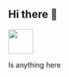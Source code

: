 ## Hi there 👋

<!--
**AppleJem/AppleJem** is a ✨ _special_ ✨ repository because its `README.md` (this file) appears on your GitHub profile.

Here are some ideas to get you started:

-->

<a href="https://www.instagram.com/thepiyushmalhotra/">
  <img height="50" src="[https://user-images.githubusercontent.com/46517096/166974368-9798f39f-1f46-499c-b14e-81f0a3f83a06.png](https://media1.tenor.com/m/jNgKSlUpmkEAAAAC/typing-laptop.gif](https://i.imgur.com/ZvdIGyj.gif)"/>
</a>

Is anything here
